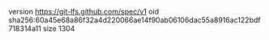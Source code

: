 version https://git-lfs.github.com/spec/v1
oid sha256:60a45e68a86f32a4d220066ae14f90ab06106dac55a8916ac122bdf718314a11
size 1304
